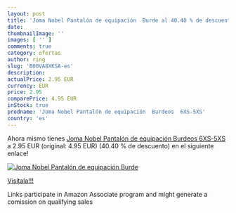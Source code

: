 ```yaml
---
layout: post
title: 'Joma Nobel Pantalón de equipación  Burde al 40.40 % de descuento'
date: 
thumbnailImage: ''
images: [ '' ]
comments: true
category: ofertas
author: ring
slug: 'B00VA8XKSA-es'
description:
actualPrice: 2.95 EUR
currency: EUR
price: 2.95
comparePrice: 4.95 EUR
inStock: true
prodname: 'Joma Nobel Pantalón de equipación  Burdeos  6XS-5XS'
country: 'es'
---
```


Ahora mismo tienes [Joma Nobel Pantalón de equipación  Burdeos  6XS-5XS](https://www.amazon.es/dp/B00VA8XKSA/?tag=tolees-21) a 2.95 EUR (original: 4.95 EUR) (40.40 %  de descuento) en el siguiente enlace!

[![Joma Nobel Pantalón de equipación  Burde]()](https://www.amazon.es/dp/B00VA8XKSA/?tag=tolees-21)

[Visítala!!!](https://www.amazon.es/dp/B00VA8XKSA/?tag=tolees-21)

Links participate in Amazon Associate program and might generate a comission on qualifying sales
